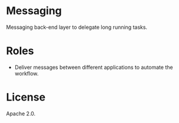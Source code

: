 # Messaging
Messaging back-end layer to delegate long running tasks.

# Roles
 * Deliver messages between different applications to automate the workflow.

# License
Apache 2.0.
